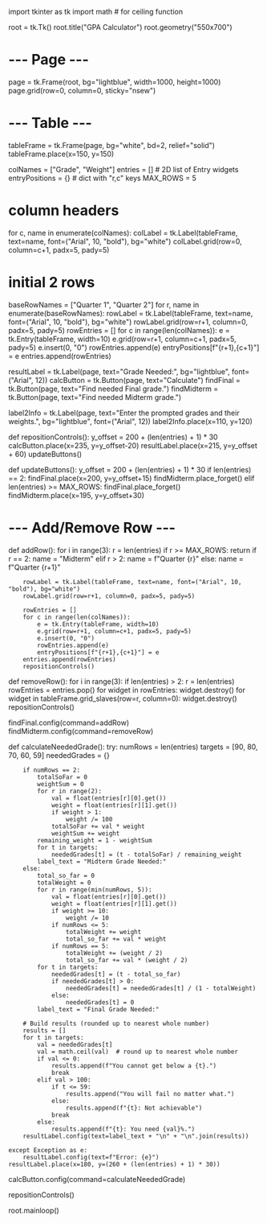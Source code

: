 import tkinter as tk
import math  # for ceiling function

root = tk.Tk()
root.title("GPA Calculator")
root.geometry("550x700")

# --- Page ---
page = tk.Frame(root, bg="lightblue", width=1000, height=1000)
page.grid(row=0, column=0, sticky="nsew")

# --- Table ---
tableFrame = tk.Frame(page, bg="white", bd=2, relief="solid")
tableFrame.place(x=150, y=150)

colNames = ["Grade", "Weight"]
entries = []          # 2D list of Entry widgets
entryPositions = {}  # dict with "r,c" keys
MAX_ROWS = 5

# column headers
for c, name in enumerate(colNames):
    colLabel = tk.Label(tableFrame, text=name, font=("Arial", 10, "bold"), bg="white")
    colLabel.grid(row=0, column=c+1, padx=5, pady=5)

# initial 2 rows
baseRowNames = ["Quarter 1", "Quarter 2"]
for r, name in enumerate(baseRowNames):
    rowLabel = tk.Label(tableFrame, text=name, font=("Arial", 10, "bold"), bg="white")
    rowLabel.grid(row=r+1, column=0, padx=5, pady=5)
    rowEntries = []
    for c in range(len(colNames)):
        e = tk.Entry(tableFrame, width=10)
        e.grid(row=r+1, column=c+1, padx=5, pady=5)
        e.insert(0, "0")
        rowEntries.append(e)
        entryPositions[f"{r+1},{c+1}"] = e
    entries.append(rowEntries)

resultLabel = tk.Label(page, text="Grade Needed:", bg="lightblue", font=("Arial", 12))
calcButton = tk.Button(page, text="Calculate")
findFinal = tk.Button(page, text="Find needed Final grade.")
findMidterm = tk.Button(page, text="Find needed Midterm grade.")

label2Info = tk.Label(page, text="Enter the prompted grades and their weights.", bg="lightblue", font=("Arial", 12))
label2Info.place(x=110, y=120)

def repositionControls():
    y_offset = 200 + (len(entries) + 1) * 30
    calcButton.place(x=235, y=y_offset-20)
    resultLabel.place(x=215, y=y_offset + 60)
    updateButtons()

def updateButtons():
    y_offset = 200 + (len(entries) + 1) * 30
    if len(entries) == 2:
        findFinal.place(x=200, y=y_offset+15)
        findMidterm.place_forget()
    elif len(entries) >= MAX_ROWS:
        findFinal.place_forget()
        findMidterm.place(x=195, y=y_offset+30)

# --- Add/Remove Row ---
def addRow():
    for i in range(3):
        r = len(entries)
        if r >= MAX_ROWS:
            return
        if r == 2:
            name = "Midterm"
        elif r > 2:
            name = f"Quarter {r}"
        else:
            name = f"Quarter {r+1}"

        rowLabel = tk.Label(tableFrame, text=name, font=("Arial", 10, "bold"), bg="white")
        rowLabel.grid(row=r+1, column=0, padx=5, pady=5)

        rowEntries = []
        for c in range(len(colNames)):
            e = tk.Entry(tableFrame, width=10)
            e.grid(row=r+1, column=c+1, padx=5, pady=5)
            e.insert(0, "0")
            rowEntries.append(e)
            entryPositions[f"{r+1},{c+1}"] = e
        entries.append(rowEntries)
        repositionControls()

def removeRow():
    for i in range(3):
        if len(entries) > 2:
            r = len(entries)
            rowEntries = entries.pop()
            for widget in rowEntries:
                widget.destroy()
            for widget in tableFrame.grid_slaves(row=r, column=0):
                widget.destroy()
            repositionControls()

findFinal.config(command=addRow)
findMidterm.config(command=removeRow)

def calculateNeededGrade():
    try:
        numRows = len(entries)
        targets = [90, 80, 70, 60, 59]
        neededGrades = {}

        if numRows == 2:
            totalSoFar = 0
            weightSum = 0
            for r in range(2):
                val = float(entries[r][0].get())
                weight = float(entries[r][1].get())
                if weight > 1:
                    weight /= 100
                totalSoFar += val * weight
                weightSum += weight
            remaining_weight = 1 - weightSum
            for t in targets:
                neededGrades[t] = (t - totalSoFar) / remaining_weight
            label_text = "Midterm Grade Needed:"
        else:
            total_so_far = 0
            totalWeight = 0
            for r in range(min(numRows, 5)):
                val = float(entries[r][0].get())
                weight = float(entries[r][1].get())
                if weight >= 10:
                    weight /= 10
                if numRows <= 5:
                    totalWeight += weight
                    total_so_far += val * weight
                if numRows == 5:
                    totalWeight += (weight / 2)
                    total_so_far += val * (weight / 2)
            for t in targets:
                neededGrades[t] = (t - total_so_far)
                if neededGrades[t] > 0:
                    neededGrades[t] = neededGrades[t] / (1 - totalWeight)
                else:
                    neededGrades[t] = 0
            label_text = "Final Grade Needed:"

        # Build results (rounded up to nearest whole number)
        results = []
        for t in targets:
            val = neededGrades[t]
            val = math.ceil(val)  # round up to nearest whole number
            if val <= 0:
                results.append(f"You cannot get below a {t}.")
                break
            elif val > 100:
                if t <= 59:
                    results.append("You will fail no matter what.")
                else:
                    results.append(f"{t}: Not achievable")
                break
            else:
                results.append(f"{t}: You need {val}%.")
        resultLabel.config(text=label_text + "\n" + "\n".join(results))

    except Exception as e:
        resultLabel.config(text=f"Error: {e}")
    resultLabel.place(x=180, y=(260 + (len(entries) + 1) * 30))

calcButton.config(command=calculateNeededGrade)

repositionControls()

root.mainloop()
